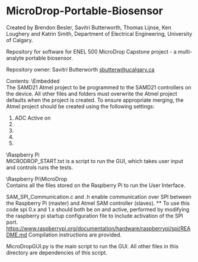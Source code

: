 # MicroDrop-Portable-Biosensor
Created by Brendon Besler, Savitri Butterworth, Thomas Lijnse, Ken Loughery and Katrin Smith, Department of Electrical Engineering, University of Calgary.

Repository for software for ENEL 500 MicroDrop Capstone project - a multi-analyte portable biosensor.

Repository owner: Savitri Butterworth sbutterw@ucalgary.ca

Contents:
\Embedded\
The SAMD21 Atmel project to be programmed to the SAMD21 controllers on the device.
All other files and folders must overwrite the Atmel project defaults when the project is created. To ensure appropriate merging, the Atmel project should be created using the following settings:
1. ADC Active on 
2. 
3. 
4. 
5. 

\Raspberry Pi\
MICRODROP_START.txt is a script to run the GUI, which takes user input and controls runs the tests.

\Raspberry Pi\MicroDrop\
Contains all the files stored on the Raspberry Pi to run the User Interface.

SAM_SPI_Communication.c and .h enable communication over SPI between the Raspberry Pi (master) and Atmel SAM controller (slaves). 
** To use this code spi 0.x and 1.x should both be on and active, performed by modifying the raspberry pi startup configuration file to include activation of the SPI port. https://www.raspberrypi.org/documentation/hardware/raspberrypi/spi/README.md
Compilation instructions are provided.

MicroDropGUI.py is the main script to run the GUI. All other files in this directory are dependencies of this script.

